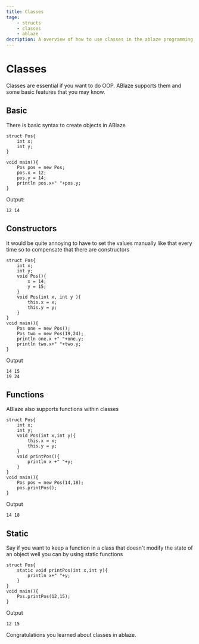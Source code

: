```yaml
---
title: Classes
tage:
    - structs
    - classes
    - ablaze
decription: A overview of how to use classes in the ablaze programming langauge
---
```

# Classes
Classes are essential if you want to do OOP. ABlaze supports them and some basic features that you may know.
## Basic
There is basic syntax to create objects in ABlaze
```
struct Pos{
    int x;
    int y;
}

void main(){
    Pos pos = new Pos;
    pos.x = 12;
    pos.y = 14;
    println pos.x+" "+pos.y;
}
```
Output:
```
12 14
```
## Constructors
It would be quite annoying to have to set the values manually like that every time so to compensate that there are constructors
```
struct Pos{
    int x;
    int y;
    void Pos(){
        x = 14;
        y = 15;
    }
    void Pos(int x, int y ){
        this.x = x;
        this.y = y;
    }
}
void main(){
    Pos one = new Pos();
    Pos two = new Pos(19,24);
    println one.x +" "+one.y;
    println two.x+" "+two.y;
}
```
Output
```
14 15
19 24
```

## Functions
ABlaze also supports functions within classes
```
struct Pos{
    int x;
    int y;
    void Pos(int x,int y){
        this.x = x;
        this.y = y;
    }
    void printPos(){
        println x +" "+y;
    }
}
void main(){
    Pos pos = new Pos(14,18);
    pos.printPos();
}
```
Output
```
14 18
```

## Static
Say if you want to keep a function in a class that doesn't modify the state of an object well you can by using static functions
```
struct Pos{
    static void printPos(int x,int y){
        println x+" "+y;
    }
}
void main(){
    Pos.printPos(12,15);
}
```
Output
```
12 15
```

Congratulations you learned about classes in ablaze.